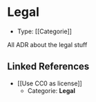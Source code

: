 # Legal

* Type: [[Categorie]]

All ADR about the legal stuff

## Linked References

* [[Use CC0 as license]]
  * Categorie: **Legal**
